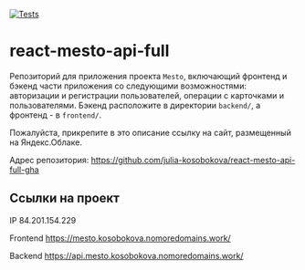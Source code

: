 [![Tests](../../actions/workflows/tests.yml/badge.svg)](../../actions/workflows/tests.yml)
# react-mesto-api-full
Репозиторий для приложения проекта `Mesto`, включающий фронтенд и бэкенд части приложения со следующими возможностями: авторизации и регистрации пользователей, операции с карточками и пользователями. Бэкенд расположите в директории `backend/`, а фронтенд - в `frontend/`. 
  
Пожалуйста, прикрепите в это описание ссылку на сайт, размещенный на Яндекс.Облаке.

Адрес репозитория: https://github.com/julia-kosobokova/react-mesto-api-full-gha

## Ссылки на проект

IP 84.201.154.229

Frontend https://mesto.kosobokova.nomoredomains.work/

Backend https://api.mesto.kosobokova.nomoredomains.work/
